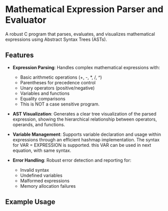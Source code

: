 # Mathematical Expression Parser and Evaluator

A robust C program that parses, evaluates, and visualizes mathematical expressions using Abstract Syntax Trees (ASTs).

## Features

- **Expression Parsing**: Handles complex mathematical expressions with:
  - Basic arithmetic operations (+, -, *, /, ^)
  - Parentheses for precedence control
  - Unary operators (positive/negative)
  - Variables and functions
  - Equality comparisons
  - This is NOT a case sensitive program.

- **AST Visualization**: Generates a clear tree visualization of the parsed expression, showing the hierarchical relationship between operators, operands, and functions.

- **Variable Management**: Supports variable declaration and usage within expressions through an efficient hashmap implementation. The syntax for VAR = EXPRESSION is supported. this VAR can be used in next equation, with same syntax. 

- **Error Handling**: Robust error detection and reporting for:
  - Invalid syntax
  - Undefined variables
  - Malformed expressions
  - Memory allocation failures

## Example Usage
